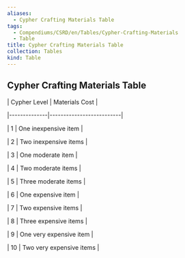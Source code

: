```yaml
---
aliases:
  - Cypher Crafting Materials Table
tags:
  - Compendiums/CSRD/en/Tables/Cypher-Crafting-Materials
  - Table
title: Cypher Crafting Materials Table
collection: Tables
kind: Table
---
```

## Cypher Crafting Materials Table  
| Cypher Level | Materials Cost           |  
|--------------|--------------------------|  
| 1            | One inexpensive item     |  
| 2            | Two inexpensive items    |  
| 3            | One moderate item        |  
| 4            | Two moderate items       |  
| 5            | Three moderate items     |  
| 6            | One expensive item       |  
| 7            | Two expensive items      |  
| 8            | Three expensive items    |  
| 9            | One very expensive item  |  
| 10           | Two very expensive items |  
